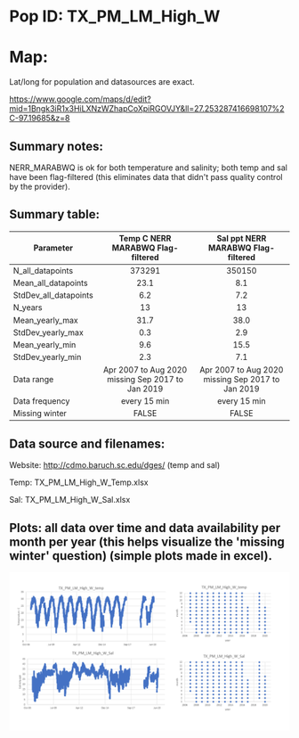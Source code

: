# Pop ID: TX_PM_LM_High_W

# Map:

Lat/long for population and datasources are exact.

https://www.google.com/maps/d/edit?mid=1Bngk3iR1x3HiLXNzWZhapCoXpiRGOVJY&ll=27.253287416698107%2C-97.19685&z=8

## Summary notes:

NERR_MARABWQ is ok for both temperature and salinity; both temp and sal have been flag-filtered (this eliminates data that didn't pass quality control by the provider).

## Summary table:

| Parameter             | Temp C NERR MARABWQ Flag-filtered | Sal ppt NERR MARABWQ Flag-filtered |
| ----------------------| :-------------------------------: | :--------------------------------: |
| N_all_datapoints      |              373291               |                 350150             |
| Mean_all_datapoints   |               23.1                |                   8.1              |
| StdDev_all_datapoints |               6.2                 |                  7.2               |
| N_years               |               13                  |                   13               |
| Mean_yearly_max       |               31.7                |                   38.0             |
| StdDev_yearly_max     |                0.3                |                   2.9              |
| Mean_yearly_min       |               9.6                 |                 15.5               |
| StdDev_yearly_min     |                2.3                |                  7.1               |
| Data range            |Apr 2007 to Aug 2020 missing Sep 2017 to Jan 2019|Apr 2007 to Aug 2020 missing Sep 2017 to Jan 2019|
| Data frequency        |           every 15 min            |                 every 15 min       |
| Missing winter        |            FALSE                  |                  FALSE             |

## Data source and filenames:

Website: http://cdmo.baruch.sc.edu/dges/ (temp and sal)

Temp: TX_PM_LM_High_W_Temp.xlsx

Sal: TX_PM_LM_High_W_Sal.xlsx


## Plots: all data over time and data availability per month per year (this helps visualize the 'missing winter' question) (simple plots made in excel).

![TX_PM_LM_High_W_summary_plots](../img/TX_PM_LM_High_W_summary_plots.png)
